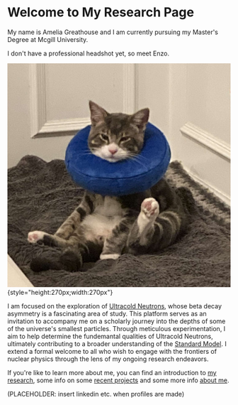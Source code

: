 # Welcome to My Research Page

My name is Amelia Greathouse and I am currently pursuing my Master's Degree at Mcgill University.

I don't have a professional headshot yet, so meet Enzo.

![enzo](./media/square-eno.jpg "enzo"){style="height:270px;width:270px"}

I am focused on the exploration of [Ultracold Neutrons](https://lansce.lanl.gov/facilities/ultracold-neutrons/index.php), whose beta decay asymmetry is a fascinating area of study. This platform serves as an invitation to accompany me on a scholarly journey into the depths of some of the universe's smallest particles. Through meticulous experimentation, I aim to help determine the fundemantal qualities of Ultracold Neutrons, ultimately contributing to a broader understanding of the [Standard Model](https://en.wikipedia.org/wiki/Standard_Model). I extend a formal welcome to all who wish to engage with the frontiers of nuclear physics through the lens of my ongoing research endeavors.

If you're like to learn more about me, you can find an introduction to [my research](./research/index.md), some info on some [recent projects](./projects/index.md) and some more info [about me](./about/index.md).

(PLACEHOLDER: insert linkedin etc. when profiles are made)